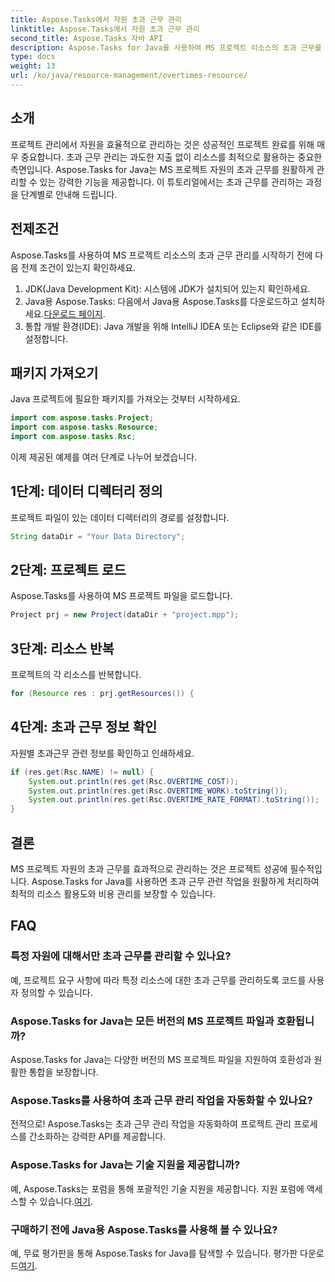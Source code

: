 ```yaml
---
title: Aspose.Tasks에서 자원 초과 근무 관리
linktitle: Aspose.Tasks에서 자원 초과 근무 관리
second_title: Aspose.Tasks 자바 API
description: Aspose.Tasks for Java를 사용하여 MS 프로젝트 리소스의 초과 근무를 효율적으로 관리하세요. 리소스 활용도와 비용 관리를 손쉽게 최적화하세요.
type: docs
weight: 13
url: /ko/java/resource-management/overtimes-resource/
---
```

## 소개
프로젝트 관리에서 자원을 효율적으로 관리하는 것은 성공적인 프로젝트 완료를 위해 매우 중요합니다. 초과 근무 관리는 과도한 지출 없이 리소스를 최적으로 활용하는 중요한 측면입니다. Aspose.Tasks for Java는 MS 프로젝트 자원의 초과 근무를 원활하게 관리할 수 있는 강력한 기능을 제공합니다. 이 튜토리얼에서는 초과 근무를 관리하는 과정을 단계별로 안내해 드립니다.
## 전제조건
Aspose.Tasks를 사용하여 MS 프로젝트 리소스의 초과 근무 관리를 시작하기 전에 다음 전제 조건이 있는지 확인하세요.
1. JDK(Java Development Kit): 시스템에 JDK가 설치되어 있는지 확인하세요.
2.  Java용 Aspose.Tasks: 다음에서 Java용 Aspose.Tasks를 다운로드하고 설치하세요.[다운로드 페이지](https://releases.aspose.com/tasks/java/).
3. 통합 개발 환경(IDE): Java 개발을 위해 IntelliJ IDEA 또는 Eclipse와 같은 IDE를 설정합니다.
## 패키지 가져오기
Java 프로젝트에 필요한 패키지를 가져오는 것부터 시작하세요.
```java
import com.aspose.tasks.Project;
import com.aspose.tasks.Resource;
import com.aspose.tasks.Rsc;
```
이제 제공된 예제를 여러 단계로 나누어 보겠습니다.
## 1단계: 데이터 디렉터리 정의
프로젝트 파일이 있는 데이터 디렉터리의 경로를 설정합니다.
```java
String dataDir = "Your Data Directory";
```
## 2단계: 프로젝트 로드
Aspose.Tasks를 사용하여 MS 프로젝트 파일을 로드합니다.
```java
Project prj = new Project(dataDir + "project.mpp");
```
## 3단계: 리소스 반복
프로젝트의 각 리소스를 반복합니다.
```java
for (Resource res : prj.getResources()) {
```
## 4단계: 초과 근무 정보 확인
자원별 초과근무 관련 정보를 확인하고 인쇄하세요.
```java
if (res.get(Rsc.NAME) != null) {
    System.out.println(res.get(Rsc.OVERTIME_COST));
    System.out.println(res.get(Rsc.OVERTIME_WORK).toString());
    System.out.println(res.get(Rsc.OVERTIME_RATE_FORMAT).toString());
}
```
## 결론
MS 프로젝트 자원의 초과 근무를 효과적으로 관리하는 것은 프로젝트 성공에 필수적입니다. Aspose.Tasks for Java를 사용하면 초과 근무 관련 작업을 원활하게 처리하여 최적의 리소스 활용도와 비용 관리를 보장할 수 있습니다.
## FAQ
### 특정 자원에 대해서만 초과 근무를 관리할 수 있나요?
예, 프로젝트 요구 사항에 따라 특정 리소스에 대한 초과 근무를 관리하도록 코드를 사용자 정의할 수 있습니다.
### Aspose.Tasks for Java는 모든 버전의 MS 프로젝트 파일과 호환됩니까?
Aspose.Tasks for Java는 다양한 버전의 MS 프로젝트 파일을 지원하여 호환성과 원활한 통합을 보장합니다.
### Aspose.Tasks를 사용하여 초과 근무 관리 작업을 자동화할 수 있나요?
전적으로! Aspose.Tasks는 초과 근무 관리 작업을 자동화하여 프로젝트 관리 프로세스를 간소화하는 강력한 API를 제공합니다.
### Aspose.Tasks for Java는 기술 지원을 제공합니까?
 예, Aspose.Tasks는 포럼을 통해 포괄적인 기술 지원을 제공합니다. 지원 포럼에 액세스할 수 있습니다.[여기](https://forum.aspose.com/c/tasks/15).
### 구매하기 전에 Java용 Aspose.Tasks를 사용해 볼 수 있나요?
예, 무료 평가판을 통해 Aspose.Tasks for Java를 탐색할 수 있습니다. 평가판 다운로드[여기](https://releases.aspose.com/).